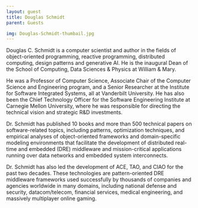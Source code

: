 ```yaml
---
layout: guest
title: Douglas Schmidt
parent: Guests

img: Douglas-Schmidt-thumbail.jpg
---
```





Douglas C. Schmidt is a computer scientist and author in the fields of object-oriented programming, reactive programming, distributed computing, design patterns and generative AI. He is the inaugural Dean of the School of Computing, Data Sciences &amp; Physics at William &amp; Mary.

He was a Professor of Computer Science, Associate Chair of the Computer Science and Engineering program, and a Senior Researcher at the Institute for Software Integrated Systems, all at Vanderbilt University. He has also been the Chief Technology Officer for the Software Engineering Institute at Carnegie Mellon University, where he was responsible for directing the technical vision and strategic R&amp;D investments.

Dr. Schmidt has published 10 books and more than 500 technical papers on software-related topics, including patterns, optimization techniques, and empirical analyses of object-oriented frameworks and domain-specific modeling environments that facilitate the development of distributed real-time and embedded (DRE) middleware and mission-critical applications running over data networks and embedded system interconnects.

Dr. Schmidt has also led the development of ACE, TAO, and CIAO for the past two decades. These technologies are pattern-oriented DRE middleware frameworks used successfully by thousands of companies and agencies worldwide in many domains, including national defense and security, datacom/telecom, financial services, medical engineering, and massively multiplayer online gaming.

